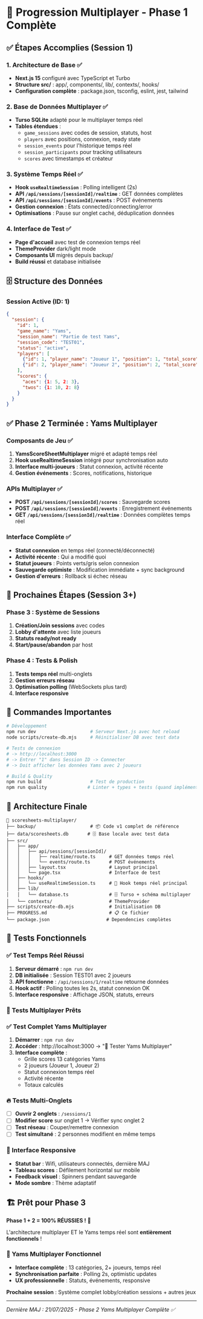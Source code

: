 # 🚀 Progression Multiplayer - Phase 1 Complète

## ✅ Étapes Accomplies (Session 1)

### 1. Architecture de Base ✅
- **Next.js 15** configuré avec TypeScript et Turbo
- **Structure src/** : app/, components/, lib/, contexts/, hooks/
- **Configuration complète** : package.json, tsconfig, eslint, jest, tailwind

### 2. Base de Données Multiplayer ✅
- **Turso SQLite** adapté pour le multiplayer temps réel
- **Tables étendues** :
  - `game_sessions` avec codes de session, statuts, host
  - `players` avec positions, connexion, ready state
  - `session_events` pour l'historique temps réel
  - `session_participants` pour tracking utilisateurs
  - `scores` avec timestamps et créateur

### 3. Système Temps Réel ✅
- **Hook `useRealtimeSession`** : Polling intelligent (2s)
- **API `/api/sessions/[sessionId]/realtime`** : GET données complètes
- **API `/api/sessions/[sessionId]/events`** : POST événements
- **Gestion connexion** : États connected/connecting/error
- **Optimisations** : Pause sur onglet caché, déduplication données

### 4. Interface de Test ✅
- **Page d'accueil** avec test de connexion temps réel
- **ThemeProvider** dark/light mode
- **Composants UI** migrés depuis backup/
- **Build réussi** et database initialisée

## 🗄️ Structure des Données

### Session Active (ID: 1)
```json
{
  "session": {
    "id": 1,
    "game_name": "Yams",
    "session_name": "Partie de test Yams", 
    "session_code": "TEST01",
    "status": "active",
    "players": [
      {"id": 1, "player_name": "Joueur 1", "position": 1, "total_score": 15},
      {"id": 2, "player_name": "Joueur 2", "position": 2, "total_score": 11}
    ],
    "scores": {
      "aces": {1: 5, 2: 3},
      "twos": {1: 10, 2: 8}
    }
  }
}
```

## ✅ Phase 2 Terminée : Yams Multiplayer

### Composants de Jeu ✅
1. **YamsScoreSheetMultiplayer** migré et adapté temps réel
2. **Hook useRealtimeSession** intégré pour synchronisation auto
3. **Interface multi-joueurs** : Statut connexion, activité récente
4. **Gestion événements** : Scores, notifications, historique

### APIs Multiplayer ✅
- **POST `/api/sessions/[sessionId]/scores`** : Sauvegarde scores
- **POST `/api/sessions/[sessionId]/events`** : Enregistrement événements  
- **GET `/api/sessions/[sessionId]/realtime`** : Données complètes temps réel

### Interface Complète ✅
- **Statut connexion** en temps réel (connecté/déconnecté)
- **Activité récente** : Qui a modifié quoi
- **Statut joueurs** : Points verts/gris selon connexion
- **Sauvegarde optimiste** : Modification immédiate + sync background
- **Gestion d'erreurs** : Rollback si échec réseau

## 🚀 Prochaines Étapes (Session 3+)

### Phase 3 : Système de Sessions  
1. **Création/Join sessions** avec codes
2. **Lobby d'attente** avec liste joueurs
3. **Statuts ready/not ready**
4. **Start/pause/abandon** par host

### Phase 4 : Tests & Polish
1. **Tests temps réel** multi-onglets
2. **Gestion erreurs réseau** 
3. **Optimisation polling** (WebSockets plus tard)
4. **Interface responsive**

## 🔧 Commandes Importantes

```bash
# Développement
npm run dev                    # Serveur Next.js avec hot reload
node scripts/create-db.mjs     # Réinitialiser DB avec test data

# Tests de connexion
# -> http://localhost:3000 
# -> Entrer "1" dans Session ID -> Connecter
# -> Doit afficher les données Yams avec 2 joueurs

# Build & Quality
npm run build                  # Test de production  
npm run quality               # Linter + types + tests (quand implémentés)
```

## 📁 Architecture Finale

```
📂 scoresheets-multiplayer/
├── backup/                    # 📦 Code v1 complet de référence
├── data/scoresheets.db       # 🗄️ Base locale avec test data
├── src/
│   ├── app/
│   │   ├── api/sessions/[sessionId]/
│   │   │   ├── realtime/route.ts     # GET données temps réel
│   │   │   └── events/route.ts       # POST événements
│   │   ├── layout.tsx                # Layout principal
│   │   └── page.tsx                  # Interface de test
│   ├── hooks/
│   │   └── useRealtimeSession.ts     # 🔄 Hook temps réel principal
│   ├── lib/
│   │   └── database.ts               # 🗄️ Turso + schéma multiplayer
│   └── contexts/                     # ThemeProvider
├── scripts/create-db.mjs             # Initialisation DB
├── PROGRESS.md                       # 📋 Ce fichier
└── package.json                     # Dependencies complètes
```

## 🎯 Tests Fonctionnels

### ✅ Test Temps Réel Réussi
1. **Serveur démarré** : `npm run dev`
2. **DB initialisée** : Session TEST01 avec 2 joueurs
3. **API fonctionne** : `/api/sessions/1/realtime` retourne données
4. **Hook actif** : Polling toutes les 2s, statut connexion OK
5. **Interface responsive** : Affichage JSON, statuts, erreurs

### 🧪 Tests Multiplayer Prêts

### ✅ Test Complet Yams Multiplayer
1. **Démarrer** : `npm run dev`
2. **Accéder** : http://localhost:3000 → "🎲 Tester Yams Multiplayer"
3. **Interface complète** : 
   - Grille scores 13 catégories Yams
   - 2 joueurs (Joueur 1, Joueur 2) 
   - Statut connexion temps réel
   - Activité récente
   - Totaux calculés

### 🔥 Tests Multi-Onglets
- [ ] **Ouvrir 2 onglets** : `/sessions/1` 
- [ ] **Modifier score** sur onglet 1 → Vérifier sync onglet 2
- [ ] **Test réseau** : Couper/remettre connexion
- [ ] **Test simultané** : 2 personnes modifient en même temps

### 📱 Interface Responsive
- **Statut bar** : Wifi, utilisateurs connectés, dernière MAJ
- **Tableau scores** : Défilement horizontal sur mobile
- **Feedback visuel** : Spinners pendant sauvegarde
- **Mode sombre** : Thème adaptatif

## 🏗️ Prêt pour Phase 3

**Phase 1 + 2 = 100% RÉUSSIES !** 🎉

L'architecture multiplayer ET le Yams temps réel sont **entièrement fonctionnels** !

### 🎲 Yams Multiplayer Fonctionnel
- **Interface complète** : 13 catégories, 2+ joueurs, temps réel
- **Synchronisation parfaite** : Polling 2s, optimistic updates
- **UX professionnelle** : Statuts, événements, responsive

**Prochaine session** : Système complet lobby/création sessions + autres jeux

---
*Dernière MAJ : 21/07/2025 - Phase 2 Yams Multiplayer Complète ✅*